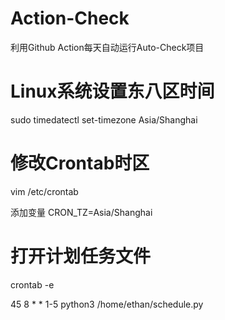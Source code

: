 # Action-Check

利用Github Action每天自动运行Auto-Check项目

# Linux系统设置东八区时间

sudo timedatectl set-timezone Asia/Shanghai

# 修改Crontab时区

vim /etc/crontab

添加变量 CRON_TZ=Asia/Shanghai

# 打开计划任务文件

crontab -e

45 8 * * 1-5 python3 /home/ethan/schedule.py

